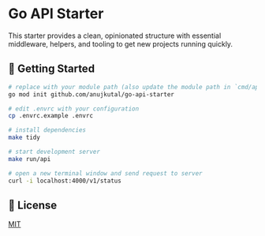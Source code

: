 # Go API Starter

This starter provides a clean, opinionated structure with essential middleware, helpers, and tooling to get new projects running quickly.

## 🚀 Getting Started

```bash
# replace with your module path (also update the module path in `cmd/api/main.go`)
go mod init github.com/anujkutal/go-api-starter

# edit .envrc with your configuration
cp .envrc.example .envrc

# install dependencies
make tidy

# start development server
make run/api

# open a new terminal window and send request to server
curl -i localhost:4000/v1/status
```

## 📄 License

[MIT](./LICENSE)
